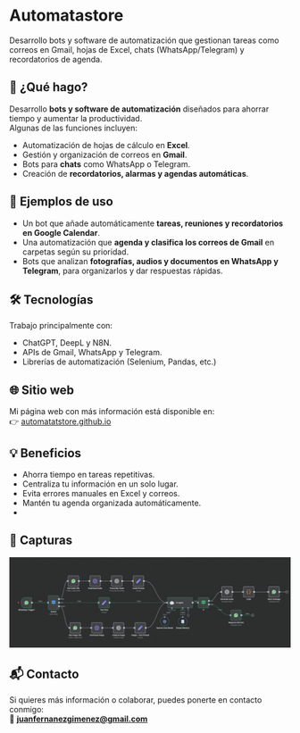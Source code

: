 # Automatastore
Desarrollo bots y software de automatización que gestionan tareas como correos en Gmail, hojas de Excel, chats (WhatsApp/Telegram) y recordatorios de agenda.

## 🚀 ¿Qué hago?

Desarrollo **bots y software de automatización** diseñados para ahorrar tiempo y aumentar la productividad.  
Algunas de las funciones incluyen:

- Automatización de hojas de cálculo en **Excel**.  
- Gestión y organización de correos en **Gmail**.  
- Bots para **chats** como WhatsApp o Telegram.  
- Creación de **recordatorios, alarmas y agendas automáticas**.  

## 🧩 Ejemplos de uso

- Un bot que añade automáticamente **tareas, reuniones y recordatorios en Google Calendar**.  
- Una automatización que **agenda y clasifica los correos de Gmail** en carpetas según su prioridad.  
- Bots que analizan **fotografías, audios y documentos en WhatsApp y Telegram**, para organizarlos y dar respuestas rápidas.  

## 🛠️ Tecnologías

Trabajo principalmente con:
- ChatGPT, DeepL y N8N.
- APIs de Gmail, WhatsApp y Telegram.  
- Librerías de automatización (Selenium, Pandas, etc.)

## 🌐 Sitio web

Mi página web con más información está disponible en:  
👉  [automatatstore.github.io](https://automatatstore.github.io)

## 💡 Beneficios

- Ahorra tiempo en tareas repetitivas.  
- Centraliza tu información en un solo lugar.  
- Evita errores manuales en Excel y correos.  
- Mantén tu agenda organizada automáticamente.
- 
## 📸 Capturas

![Ejemplo bot Excel](Whatsapp_n8n.png)

## 📬 Contacto

Si quieres más información o colaborar, puedes ponerte en contacto conmigo:  
📧 **juanfernanezgimenez@gmail.com**
